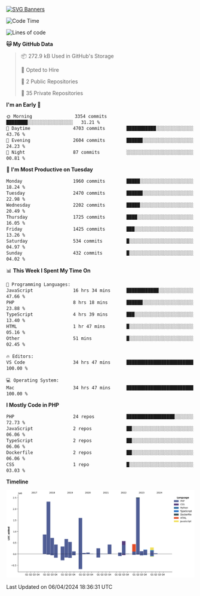 [![SVG Banners](https://svg-banners.vercel.app/api?type=glitch&text1=Gere_Lajos%F0%9F%92%BB&width=800&height=400)](https://github.com/Akshay090/svg-banners)

<!--START_SECTION:waka-->
![Code Time](http://img.shields.io/badge/Code%20Time-1%2C526%20hrs%2054%20mins-blue)

![Lines of code](https://img.shields.io/badge/From%20Hello%20World%20I%27ve%20Written-12.5%20million%20lines%20of%20code-blue)

**🐱 My GitHub Data** 

> 📦 272.9 kB Used in GitHub's Storage 
 > 
> 💼 Opted to Hire
 > 
> 📜 2 Public Repositories 
 > 
> 🔑 35 Private Repositories 
 > 
**I'm an Early 🐤** 

```text
🌞 Morning                3354 commits        ████████░░░░░░░░░░░░░░░░░   31.21 % 
🌆 Daytime                4703 commits        ███████████░░░░░░░░░░░░░░   43.76 % 
🌃 Evening                2604 commits        ██████░░░░░░░░░░░░░░░░░░░   24.23 % 
🌙 Night                  87 commits          ░░░░░░░░░░░░░░░░░░░░░░░░░   00.81 % 
```
📅 **I'm Most Productive on Tuesday** 

```text
Monday                   1960 commits        █████░░░░░░░░░░░░░░░░░░░░   18.24 % 
Tuesday                  2470 commits        ██████░░░░░░░░░░░░░░░░░░░   22.98 % 
Wednesday                2202 commits        █████░░░░░░░░░░░░░░░░░░░░   20.49 % 
Thursday                 1725 commits        ████░░░░░░░░░░░░░░░░░░░░░   16.05 % 
Friday                   1425 commits        ███░░░░░░░░░░░░░░░░░░░░░░   13.26 % 
Saturday                 534 commits         █░░░░░░░░░░░░░░░░░░░░░░░░   04.97 % 
Sunday                   432 commits         █░░░░░░░░░░░░░░░░░░░░░░░░   04.02 % 
```


📊 **This Week I Spent My Time On** 

```text
💬 Programming Languages: 
JavaScript               16 hrs 34 mins      ████████████░░░░░░░░░░░░░   47.66 % 
PHP                      8 hrs 18 mins       ██████░░░░░░░░░░░░░░░░░░░   23.88 % 
TypeScript               4 hrs 39 mins       ███░░░░░░░░░░░░░░░░░░░░░░   13.40 % 
HTML                     1 hr 47 mins        █░░░░░░░░░░░░░░░░░░░░░░░░   05.16 % 
Other                    51 mins             █░░░░░░░░░░░░░░░░░░░░░░░░   02.45 % 

🔥 Editors: 
VS Code                  34 hrs 47 mins      █████████████████████████   100.00 % 

💻 Operating System: 
Mac                      34 hrs 47 mins      █████████████████████████   100.00 % 
```

**I Mostly Code in PHP** 

```text
PHP                      24 repos            ██████████████████░░░░░░░   72.73 % 
JavaScript               2 repos             ██░░░░░░░░░░░░░░░░░░░░░░░   06.06 % 
TypeScript               2 repos             ██░░░░░░░░░░░░░░░░░░░░░░░   06.06 % 
Dockerfile               2 repos             ██░░░░░░░░░░░░░░░░░░░░░░░   06.06 % 
CSS                      1 repo              █░░░░░░░░░░░░░░░░░░░░░░░░   03.03 % 
```



**Timeline**

![Lines of Code chart](https://raw.githubusercontent.com/gere-lajos/gere-lajos/main/assets/bar_graph.png)


 Last Updated on 06/04/2024 18:36:31 UTC
<!--END_SECTION:waka-->
